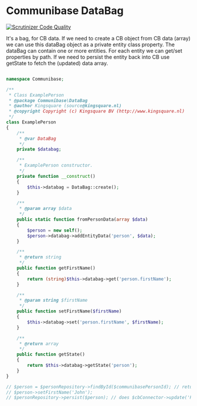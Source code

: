 # Communibase DataBag

[![Scrutinizer Code Quality](https://scrutinizer-ci.com/g/kingsquare/communibase-databag/badges/quality-score.png?b=master)](https://scrutinizer-ci.com/g/kingsquare/communibase-databag/?branch=master)

It's a bag, for CB data. If we need to create a CB object from CB data (array) we can use this dataBag object as
a private entity class property. The dataBag can contain one or more entities. For each entity we can get/set
properties by path. If we need to persist the entity back into CB use getState to fetch the (updated) data array.

```php

namespace Communibase;

/**
 * Class ExamplePerson
 * @package Communibase\DataBag
 * @author Kingsquare (source@kingsquare.nl)
 * @copyright Copyright (c) Kingsquare BV (http://www.kingsquare.nl)
 */
class ExamplePerson
{
    /**
     * @var DataBag
     */
    private $databag;

    /**
     * ExamplePerson constructor.
     */
    private function __construct()
    {
        $this->databag = DataBag::create();
    }

    /**
     * @param array $data
     */
    public static function fromPersonData(array $data)
    {
        $person = new self();
        $person->databag->addEntityData('person', $data);
    }

    /**
     * @return string
     */
    public function getFirstName()
    {
        return (string)$this->databag->get('person.firstName');
    }

    /**
     * @param string $firstName
     */
    public function setFirstName($firstName)
    {
        $this->databag->set('person.firstName', $firstName);
    }

    /**
     * @return array
     */
    public function getState()
    {
        return $this->databag->getState('person');
    }
}

// $person = $personRepository->findById($communibasePersonId); // returns ExamplePerson::fromPersonData($fetchedCbData)
// $person->setFirstName('John');
// $personRepository->persist($person); // does $cbConnector->update('Person', $person->getState('person'));
```
